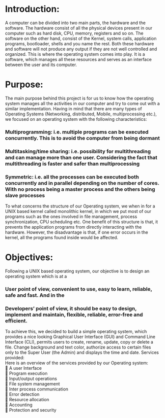 # Introduction: 
A computer can be divided into two main parts, the hardware and the software. The hardware consist of all the physical devices present in our computer such as hard disk, CPU, memory, registers and so on. The software on the other hand, consist of the Kernel, system calls, application programs, bootloader, shells and you name the rest. Both these hardware and software will not produce any output if they are not well controlled and organized. This is where the operating system comes into play. It is a software, which manages all these resources and serves as an interface between the user and its computer.  
# Purpose: 

The main purpose behind this project is for us to know how the operating system manages all the activities in our computer and try to come out with a similar implementation. 
Having in mind that there are many types of Operating Systems (Networking, distributed, Mobile, multiprocessing etc.), we focused on an operating system with the following characteristics: <br>
###	Multiprogramming: i.e. multiple programs can be executed concurrently. This is to avoid the computer from being dormant <br>
### Multitasking/time sharing: i.e. possibility for multithreading and can manage more than one user. Considering the fact that multithreading is faster and safer than multiprocessing <br>
###	Symmetric: i.e. all the processes can be executed both concurrently and in parallel depending on the number of cores. With no process being a master process and the others being slave processes <br>
To what concerns the structure of our Operating system, we when in for a UNIX based kernel called monolithic kernel, in which we put most of our programs such as the ones involved in file management, process synchronization, CPU scheduling etc. 
One benefit of this structure is that, it prevents the application programs from directly interacting with the hardware. However, the disadvantage is that, if one error occurs in the kernel, all the programs found inside would be affected. 

# Objectives: 
Following a UNIX based operating system, our objective is to design an operating system which is at a  
### User point of view, convenient to use, easy to learn, reliable, safe and fast. And in the  
### Developers’ point of view, it should be easy to design, implement and maintain, flexible, reliable, error-free and efficient.  
To achieve this, we decided to build a simple operating system, which provides a nice looking Graphical User Interface (GUI) and Command Line Interface (CLI), permits users to create, rename, update, copy or delete a file. Change background and text color, authorize access to certain files only to the Super User (the Admin) and displays the time and date. Services provided: <br>
Here is an overview of the services provided by our Operating system: <br>
	A user Interface <br>
	Program execution <br>
	Input/output operations <br> 
	File system management <br>
	Inter process communication <br>
	Error detection <br>
	Resource allocation <br>
	Accounting <br>
	Protection and security <br>

 
 

